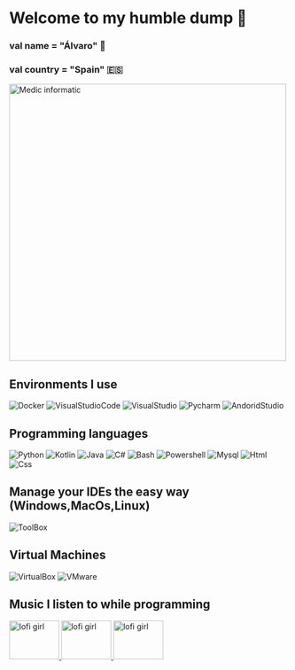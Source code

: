 # Welcome to my humble dump :articulated_lorry:
### val name = "Álvaro" 🤡
### val country = "Spain" :es:

<!-- <img src="https://gifdb.com/images/high/pepe-frog-meme-sad-watching-computer-llr03woqoqiuoeii.gif" alt="Tux programing"  width="auto" height="500"/> -->

<img src="https://img1.picmix.com/output/pic/normal/8/5/8/4/11524858_86f73.gif" alt="Medic informatic"  width="auto" height="500"/>

## Environments I use
![Docker](https://img.shields.io/badge/Docker-%23000000?style=for-the-badge&logo=Docker&logoColor=white&color=blue&link=https%3A%2F%2Fwww.docker.com%2F%23)
![VisualStudioCode](https://img.shields.io/badge/Visual%20Studio%20Code-%23007ACC?style=for-the-badge&logo=visualstudiocode&link=https%3A%2F%2Fcode.visualstudio.com%2F)
![VisualStudio](https://img.shields.io/badge/Visual%20Studio-%235C2D91?style=for-the-badge&logo=visualstudio&link=https%3A%2F%2Fvisualstudio.microsoft.com%2Fes%2F)
![Pycharm](https://img.shields.io/badge/Pycharm-%2302FF6B?style=for-the-badge&logo=pycharm&link=https%3A%2F%2Fwww.jetbrains.com%2Fes-es%2Fpycharm%2F)
![AndoridStudio](https://img.shields.io/badge/Android%20Studio-%233DDC84?style=for-the-badge&logo=androidstudio&logoColor=%23ffffff&link=https%3A%2F%2Fdeveloper.android.com%2Fstudio%3Fhl%3Des-419)

## Programming languages
![Python](https://img.shields.io/badge/Python-%23FFFF00?style=for-the-badge&logo=python&link=https%3A%2F%2Fwww.python.org%2F)
![Kotlin](https://img.shields.io/badge/Kotlin-%23000000?style=for-the-badge&logo=kotlin&link=https%3A%2F%2Fkotlinlang.org%2F)
![Java](https://img.shields.io/badge/Java-%23D37500?style=for-the-badge&link=https%3A%2F%2Fwww.java.com%2Fes%2F)
![C#](https://img.shields.io/badge/C%23-%2300C2D3?style=for-the-badge&logo=c%23&link=https%3A%2F%2Flearn.microsoft.com%2Fes-es%2Fdotnet%2Fcsharp%2F)
![Bash](https://img.shields.io/badge/Bash-%234EAA25?style=for-the-badge&logo=gnubash&logoColor=white&link=https%3A%2F%2Fwww.linux.org%2Ftags%2Fbash%2F)
![Powershell](https://img.shields.io/badge/Powershell-%235391FE?style=for-the-badge&logo=powershell&logoColor=%23FFFFFF&link=https%3A%2F%2Flearn.microsoft.com%2Fes-es%2Fpowershell%2Fscripting%2Foverview%3Fview%3Dpowershell-7.4)
![Mysql](https://img.shields.io/badge/Mysql-%234479A1?style=for-the-badge&logo=mysql&logoColor=%23ffffff&link=https%3A%2F%2Fwww.mysql.com%2F)
![Html](https://img.shields.io/badge/Html-%23E34F26?style=for-the-badge&logo=html5&logoColor=%23ffffff&link=https%3A%2F%2Fdeveloper.mozilla.org%2Fes%2Fdocs%2FWeb%2FHTML)
![Css](https://img.shields.io/badge/Css-%231572B6?style=for-the-badge&logo=css3&logoColor=%23ffffff&link=https%3A%2F%2Fdeveloper.mozilla.org%2Fes%2Fdocs%2FWeb%2FCSS)

## Manage your IDEs the easy way (Windows,MacOs,Linux)
![ToolBox](https://img.shields.io/badge/JetBrains%20Toolbox%20App-%23A100FF?style=for-the-badge&link=https%3A%2F%2Fwww.jetbrains.com%2Ftoolbox-app%2F)

## Virtual Machines
![VirtualBox](https://img.shields.io/badge/virtualbox-%23183A61?style=for-the-badge&logo=virtualbox&link=https%3A%2F%2Fwww.virtualbox.org%2F)
![VMware](https://img.shields.io/badge/VMware-%23607078?style=for-the-badge&logo=vmware&logoColor=%23FFFFFF&link=https%3A%2F%2Fwww.vmware.com%2Fproducts%2Fworkstation-player.html)

## Music I listen to while programming
<a href="https://www.youtube.com/watch?v=jfKfPfyJRdk" target="_blank">
  <img src="https://wordpress.wbur.org/wp-content/uploads/2023/09/lofigirl-1-1000x563.jpeg" alt="lofi girl" width="90" height="70"/>
</a>
<a href="https://music.youtube.com/watch?v=30WD-GTyuM0" target="_blank">
  <img src="https://img.freepik.com/vector-gratis/ilustraciones-degradadas-baja-fidelidad_52683-82981.jpg" alt="lofi girl" width="90" height="70"/>
</a>
<a href="https://music.youtube.com/watch?v=Qe2t3FyS9uA&list=RDQMFTqy32at_Ng">
  <img src="https://i.discogs.com/0HvqCEsIkgursUlU3szZdM0kAbX2etgT9gxOdcw0dd4/rs:fit/g:sm/q:90/h:600/w:600/czM6Ly9kaXNjb2dz/LWRhdGFiYXNlLWlt/YWdlcy9SLTk0MTIz/MDUtMTQ4MDExNDE3/Ny01ODYwLmpwZWc.jpeg" alt="lofi girl" width="90" height="70"/>
</a>


















